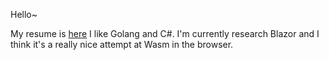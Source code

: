 Hello~

My resume is [here](Resume.md)
I like Golang and C#.
I'm currently research Blazor and I think it's a really nice attempt at Wasm in the browser.